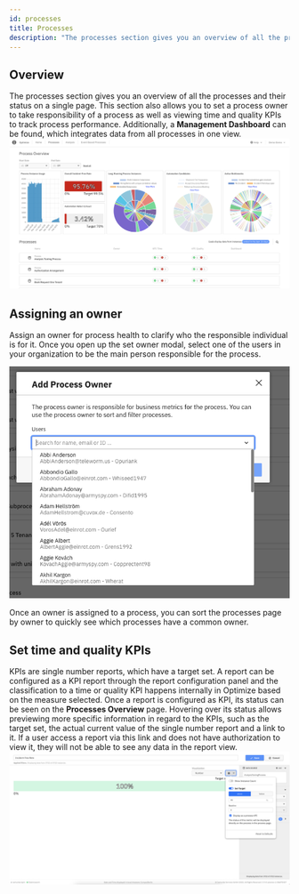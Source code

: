 ```yaml
---
id: processes
title: Processes
description: "The processes section gives you an overview of all the processes and their status on a single page."
---
```


## Overview

The processes section gives you an overview of all the processes and their status on a single page.
This section also allows you to set a process owner to take responsibility of a process as well as viewing time and quality KPIs to track process performance. Additionally, a **Management Dashboard** can be found, which integrates data from all processes in one view.
![Processes page](./img/processOverview.png)

## Assigning an owner

Assign an owner for process health to clarify who the responsible individual is for it. Once you open up the set owner modal, select one of the users in your organization to be the main person responsible for the process.

![Set Owner](./img/set-owner.png)

Once an owner is assigned to a process, you can sort the processes page by owner to quickly see which processes have a common owner.

## Set time and quality KPIs

KPIs are single number reports, which have a target set. A report can be configured as a KPI report through the report configuration panel and the classification to a time or quality KPI happens internally in Optimize based on the measure selected.
Once a report is configured as KPI, its status can be seen on the **Processes Overview** page. Hovering over its status allows previewing more specific information in regard to the KPIs, such as the target set, the actual current value of the single number report and a link to it. If a user access a report via this link and does not have authorization to view it, they will not be able to see any data in the report view.
![Set time and quality KPIs](./img/kpiConfiguration.png)
